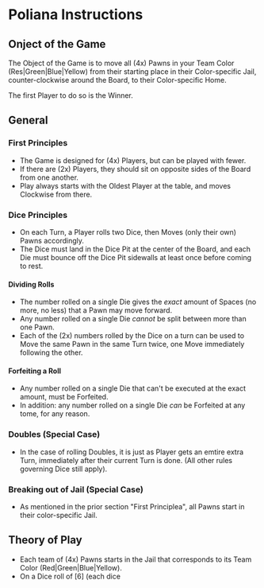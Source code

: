 # Poliana Instructions

## Onject of the Game

The Object of the Game is to move all (4x) Pawns in your Team Color (Res|Green|Blue|Yellow) from their starting place in their Color-specific Jail, counter-clockwise around the Board, to their Color-specific Home.

The first Player to do so is the Winner.

## General

### First Principles

* The Game is designed for (4x) Players, but can be played with fewer.
* If there are (2x) Players, they should sit on opposite sides of the Board from one another.
* Play always starts with the Oldest Player at the table, and moves Clockwise from there.

### Dice Principles

* On each Turn, a Player rolls two Dice, then Moves (only their own) Pawns accordingly.
* The Dice must land in the Dice Pit at the center of the Board, and each Die must bounce off the Dice Pit sidewalls at least
once before coming to rest.

#### Dividing Rolls

* The number rolled on a single Die gives the *exact* amount of Spaces (no more, no less) that a Pawn may move forward.
* Any number rolled on a single Die *cannot* be split between more than one Pawn.
* Each of the (2x) numbers rolled by the Dice on a turn can be used to Move the same Pawn in the same Turn twice, one Move immediately following the other.

#### Forfeiting a Roll

* Any number rolled on a single Die that can't be executed at the exact amount, must be Forfeited.
* In addition: any number rolled on a single Die *can* be Forfeited at any tome, for any reason.

### Doubles (Special Case) 

* In the case of rolling Doubles, it is just as Player gets an emtire extra Turn, immediately after their current Turn is done. (All other rules governing Dice still apply).

### Breaking out of Jail (Special Case)

* As mentioned in the prior section "First Principlea", all Pawns start in their color-specific Jail. 

## Theory of Play

* Each team of (4x) Pawns starts in the Jail that corresponds to its Team Color (Red|Green|Blue|Yellow).
* On a Dice roll of [6] (each dice

